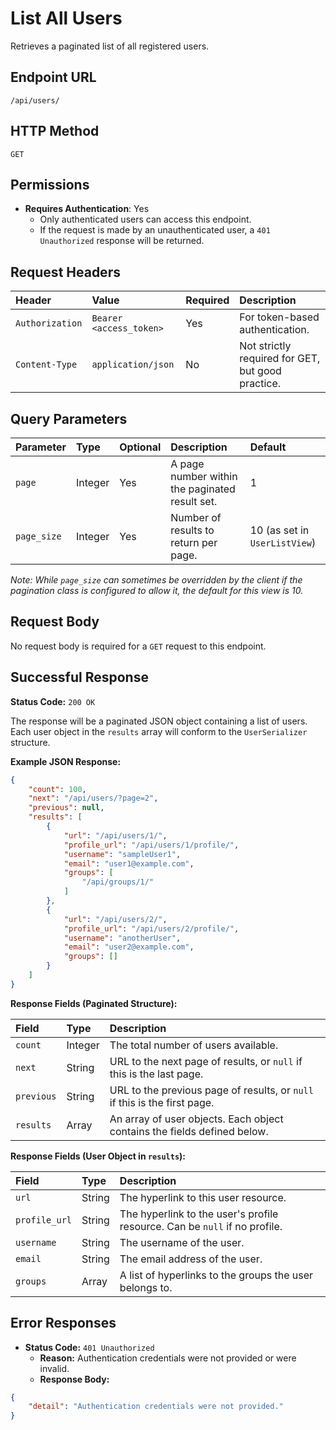 # List All Users

Retrieves a paginated list of all registered users.

## Endpoint URL

`/api/users/`

## HTTP Method

`GET`

## Permissions

* **Requires Authentication**: Yes
  * Only authenticated users can access this endpoint.
  * If the request is made by an unauthenticated user, a `401 Unauthorized` response will be returned.

## Request Headers

| Header        | Value                 | Required | Description                                     |
| :------------ | :-------------------- | :------- | :---------------------------------------------- |
| `Authorization` | `Bearer <access_token>` | Yes      | For token-based authentication.                 |
| `Content-Type`  | `application/json`    | No       | Not strictly required for GET, but good practice. |

## Query Parameters

| Parameter | Type    | Optional | Description                                      | Default |
| :-------- | :------ | :------- | :----------------------------------------------- | :------ |
| `page`    | Integer | Yes      | A page number within the paginated result set.   | 1       |
| `page_size`| Integer | Yes      | Number of results to return per page.           | 10 (as set in `UserListView`) |

*Note: While `page_size` can sometimes be overridden by the client if the pagination class is configured to allow it, the default for this view is 10.*

## Request Body

No request body is required for a `GET` request to this endpoint.

## Successful Response

**Status Code:** `200 OK`

The response will be a paginated JSON object containing a list of users. Each user object in the `results` array will conform to the `UserSerializer` structure.

**Example JSON Response:**

```json
{
    "count": 100,
    "next": "/api/users/?page=2",
    "previous": null,
    "results": [
        {
            "url": "/api/users/1/",
            "profile_url": "/api/users/1/profile/",
            "username": "sampleUser1",
            "email": "user1@example.com",
            "groups": [
                "/api/groups/1/"
            ]
        },
        {
            "url": "/api/users/2/",
            "profile_url": "/api/users/2/profile/",
            "username": "anotherUser",
            "email": "user2@example.com",
            "groups": []
        }
    ]
}
```

**Response Fields (Paginated Structure):**

| Field      | Type   | Description                                                                  |
| :--------- | :----- | :--------------------------------------------------------------------------- |
| `count`    | Integer| The total number of users available.                                         |
| `next`     | String | URL to the next page of results, or `null` if this is the last page.         |
| `previous` | String | URL to the previous page of results, or `null` if this is the first page.    |
| `results`  | Array  | An array of user objects. Each object contains the fields defined below.     |

**Response Fields (User Object in `results`):**

| Field         | Type   | Description                                                                 |
| :------------ | :----- | :-------------------------------------------------------------------------- |
| `url`         | String | The hyperlink to this user resource.                                        |
| `profile_url` | String | The hyperlink to the user's profile resource. Can be `null` if no profile. |
| `username`    | String | The username of the user.                                                   |
| `email`       | String | The email address of the user.                                              |
| `groups`      | Array  | A list of hyperlinks to the groups the user belongs to.                     |

## Error Responses

* **Status Code:** `401 Unauthorized`
  * **Reason:** Authentication credentials were not provided or were invalid.
  * **Response Body:**

```json
{
    "detail": "Authentication credentials were not provided."
}
```
